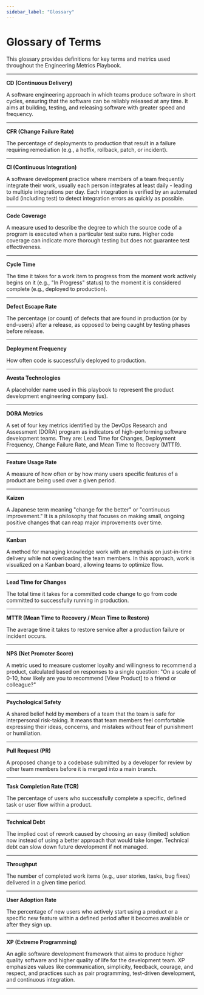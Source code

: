 ```yaml
---
sidebar_label: "Glossary"
---
```


# Glossary of Terms

This glossary provides definitions for key terms and metrics used throughout the Engineering Metrics Playbook.

---

**CD (Continuous Delivery)**

A software engineering approach in which teams produce software in short cycles, ensuring that the software can be reliably released at any time. It aims at building, testing, and releasing software with greater speed and frequency.

---

**CFR (Change Failure Rate)**

The percentage of deployments to production that result in a failure requiring remediation (e.g., a hotfix, rollback, patch, or incident).

---

**CI (Continuous Integration)**

A software development practice where members of a team frequently integrate their work, usually each person integrates at least daily - leading to multiple integrations per day. Each integration is verified by an automated build (including test) to detect integration errors as quickly as possible.

---

**Code Coverage**

A measure used to describe the degree to which the source code of a program is executed when a particular test suite runs. Higher code coverage can indicate more thorough testing but does not guarantee test effectiveness.

---

**Cycle Time**

The time it takes for a work item to progress from the moment work actively begins on it (e.g., "In Progress" status) to the moment it is considered complete (e.g., deployed to production).

---

**Defect Escape Rate**

The percentage (or count) of defects that are found in production (or by end-users) after a release, as opposed to being caught by testing phases before release.

---

**Deployment Frequency**

How often code is successfully deployed to production.

---

**Avesta Technologies**

A placeholder name used in this playbook to represent the product development engineering company (us).

---

**DORA Metrics**

A set of four key metrics identified by the DevOps Research and Assessment (DORA) program as indicators of high-performing software development teams. They are: Lead Time for Changes, Deployment Frequency, Change Failure Rate, and Mean Time to Recovery (MTTR).

---

**Feature Usage Rate**

A measure of how often or by how many users specific features of a product are being used over a given period.

---

**Kaizen**

A Japanese term meaning "change for the better" or "continuous improvement." It is a philosophy that focuses on making small, ongoing positive changes that can reap major improvements over time.

---

**Kanban**

A method for managing knowledge work with an emphasis on just-in-time delivery while not overloading the team members. In this approach, work is visualized on a Kanban board, allowing teams to optimize flow.

---

**Lead Time for Changes**

The total time it takes for a committed code change to go from code committed to successfully running in production.

---

**MTTR (Mean Time to Recovery / Mean Time to Restore)**

The average time it takes to restore service after a production failure or incident occurs.

---

**NPS (Net Promoter Score)**

A metric used to measure customer loyalty and willingness to recommend a product, calculated based on responses to a single question: "On a scale of 0-10, how likely are you to recommend [View Product] to a friend or colleague?"

---

**Psychological Safety**

A shared belief held by members of a team that the team is safe for interpersonal risk-taking. It means that team members feel comfortable expressing their ideas, concerns, and mistakes without fear of punishment or humiliation.

---

**Pull Request (PR)**

A proposed change to a codebase submitted by a developer for review by other team members before it is merged into a main branch.

---

**Task Completion Rate (TCR)**

The percentage of users who successfully complete a specific, defined task or user flow within a product.

---

**Technical Debt**

The implied cost of rework caused by choosing an easy (limited) solution now instead of using a better approach that would take longer. Technical debt can slow down future development if not managed.

---

**Throughput**

The number of completed work items (e.g., user stories, tasks, bug fixes) delivered in a given time period.

---

**User Adoption Rate**

The percentage of new users who actively start using a product or a specific new feature within a defined period after it becomes available or after they sign up.

---

**XP (Extreme Programming)**

An agile software development framework that aims to produce higher quality software and higher quality of life for the development team. XP emphasizes values like communication, simplicity, feedback, courage, and respect, and practices such as pair programming, test-driven development, and continuous integration.

---
